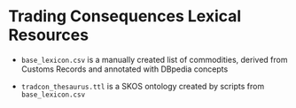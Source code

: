 Trading Consequences Lexical Resources
========

* `base_lexicon.csv` is a manually created list of commodities,
  derived from Customs Records and annotated with DBpedia concepts

* `tradcon_thesaurus.ttl` is a SKOS ontology created by scripts from `base_lexicon.csv`
